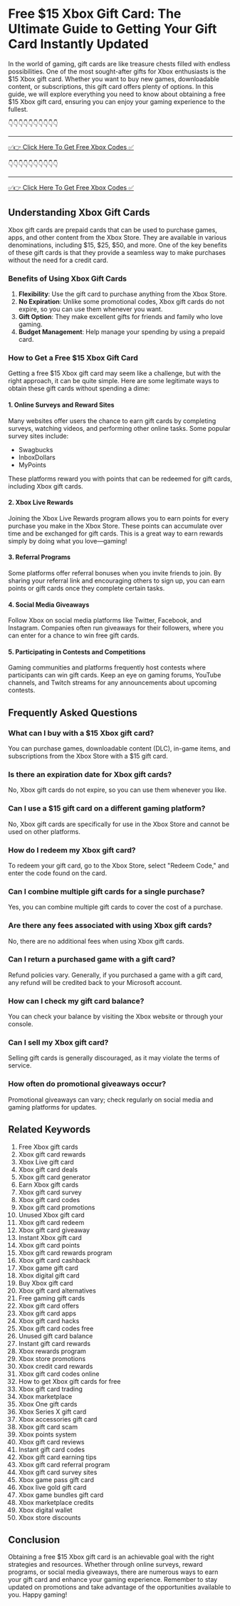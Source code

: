 # Free $15 Xbox Gift Card: The Ultimate Guide to Getting Your Gift Card Instantly Updated

In the world of gaming, gift cards are like treasure chests filled with endless possibilities. One of the most sought-after gifts for Xbox enthusiasts is the $15 Xbox gift card. Whether you want to buy new games, downloadable content, or subscriptions, this gift card offers plenty of options. In this guide, we will explore everything you need to know about obtaining a free $15 Xbox gift card, ensuring you can enjoy your gaming experience to the fullest.


👇👇👇👇👇👇👇👇👇👇

---

[✅👉 Click Here To Get Free Xbox Codes ✅](https://therewardgate.com/free-xbox/)

👇👇👇👇👇👇👇👇👇👇

---

[✅👉 Click Here To Get Free Xbox Codes ✅](https://therewardgate.com/free-xbox/)


## Understanding Xbox Gift Cards

Xbox gift cards are prepaid cards that can be used to purchase games, apps, and other content from the Xbox Store. They are available in various denominations, including $15, $25, $50, and more. One of the key benefits of these gift cards is that they provide a seamless way to make purchases without the need for a credit card. 

### Benefits of Using Xbox Gift Cards

1. **Flexibility**: Use the gift card to purchase anything from the Xbox Store.
2. **No Expiration**: Unlike some promotional codes, Xbox gift cards do not expire, so you can use them whenever you want.
3. **Gift Option**: They make excellent gifts for friends and family who love gaming.
4. **Budget Management**: Help manage your spending by using a prepaid card.

### How to Get a Free $15 Xbox Gift Card

Getting a free $15 Xbox gift card may seem like a challenge, but with the right approach, it can be quite simple. Here are some legitimate ways to obtain these gift cards without spending a dime:

#### 1. Online Surveys and Reward Sites

Many websites offer users the chance to earn gift cards by completing surveys, watching videos, and performing other online tasks. Some popular survey sites include:

- Swagbucks
- InboxDollars
- MyPoints

These platforms reward you with points that can be redeemed for gift cards, including Xbox gift cards.

#### 2. Xbox Live Rewards

Joining the Xbox Live Rewards program allows you to earn points for every purchase you make in the Xbox Store. These points can accumulate over time and be exchanged for gift cards. This is a great way to earn rewards simply by doing what you love—gaming!

#### 3. Referral Programs

Some platforms offer referral bonuses when you invite friends to join. By sharing your referral link and encouraging others to sign up, you can earn points or gift cards once they complete certain tasks.

#### 4. Social Media Giveaways

Follow Xbox on social media platforms like Twitter, Facebook, and Instagram. Companies often run giveaways for their followers, where you can enter for a chance to win free gift cards.

#### 5. Participating in Contests and Competitions

Gaming communities and platforms frequently host contests where participants can win gift cards. Keep an eye on gaming forums, YouTube channels, and Twitch streams for any announcements about upcoming contests.

## Frequently Asked Questions

### What can I buy with a $15 Xbox gift card?

You can purchase games, downloadable content (DLC), in-game items, and subscriptions from the Xbox Store with a $15 gift card.

### Is there an expiration date for Xbox gift cards?

No, Xbox gift cards do not expire, so you can use them whenever you like.

### Can I use a $15 gift card on a different gaming platform?

No, Xbox gift cards are specifically for use in the Xbox Store and cannot be used on other platforms.

### How do I redeem my Xbox gift card?

To redeem your gift card, go to the Xbox Store, select "Redeem Code," and enter the code found on the card.

### Can I combine multiple gift cards for a single purchase?

Yes, you can combine multiple gift cards to cover the cost of a purchase.

### Are there any fees associated with using Xbox gift cards?

No, there are no additional fees when using Xbox gift cards.

### Can I return a purchased game with a gift card?

Refund policies vary. Generally, if you purchased a game with a gift card, any refund will be credited back to your Microsoft account.

### How can I check my gift card balance?

You can check your balance by visiting the Xbox website or through your console.

### Can I sell my Xbox gift card?

Selling gift cards is generally discouraged, as it may violate the terms of service.

### How often do promotional giveaways occur?

Promotional giveaways can vary; check regularly on social media and gaming platforms for updates.

## Related Keywords

1. Free Xbox gift cards
2. Xbox gift card rewards
3. Xbox Live gift card
4. Xbox gift card deals
5. Xbox gift card generator
6. Earn Xbox gift cards
7. Xbox gift card survey
8. Xbox gift card codes
9. Xbox gift card promotions
10. Unused Xbox gift card
11. Xbox gift card redeem
12. Xbox gift card giveaway
13. Instant Xbox gift card
14. Xbox gift card points
15. Xbox gift card rewards program
16. Xbox gift card cashback
17. Xbox game gift card
18. Xbox digital gift card
19. Buy Xbox gift card
20. Xbox gift card alternatives
21. Free gaming gift cards
22. Xbox gift card offers
23. Xbox gift card apps
24. Xbox gift card hacks
25. Xbox gift card codes free
26. Unused gift card balance
27. Instant gift card rewards
28. Xbox rewards program
29. Xbox store promotions
30. Xbox credit card rewards
31. Xbox gift card codes online
32. How to get Xbox gift cards for free
33. Xbox gift card trading
34. Xbox marketplace
35. Xbox One gift cards
36. Xbox Series X gift card
37. Xbox accessories gift card
38. Xbox gift card scam
39. Xbox points system
40. Xbox gift card reviews
41. Instant gift card codes
42. Xbox gift card earning tips
43. Xbox gift card referral program
44. Xbox gift card survey sites
45. Xbox game pass gift card
46. Xbox live gold gift card
47. Xbox game bundles gift card
48. Xbox marketplace credits
49. Xbox digital wallet
50. Xbox store discounts

## Conclusion

Obtaining a free $15 Xbox gift card is an achievable goal with the right strategies and resources. Whether through online surveys, reward programs, or social media giveaways, there are numerous ways to earn your gift card and enhance your gaming experience. Remember to stay updated on promotions and take advantage of the opportunities available to you. Happy gaming!
